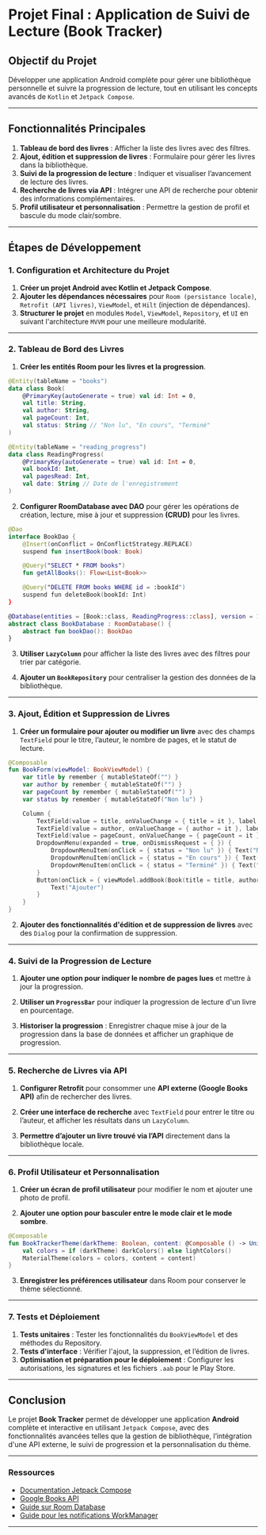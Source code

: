 
# Projet Final : Application de Suivi de Lecture (Book Tracker)

## Objectif du Projet

Développer une application Android complète pour gérer une bibliothèque personnelle et suivre la progression de lecture, tout en utilisant les concepts avancés de `Kotlin` et `Jetpack Compose`.

---

## Fonctionnalités Principales

1. **Tableau de bord des livres** : Afficher la liste des livres avec des filtres.
2. **Ajout, édition et suppression de livres** : Formulaire pour gérer les livres dans la bibliothèque.
3. **Suivi de la progression de lecture** : Indiquer et visualiser l’avancement de lecture des livres.
4. **Recherche de livres via API** : Intégrer une API de recherche pour obtenir des informations complémentaires.
5. **Profil utilisateur et personnalisation** : Permettre la gestion de profil et bascule du mode clair/sombre.

---

## Étapes de Développement

### 1. Configuration et Architecture du Projet

1. **Créer un projet Android avec Kotlin et Jetpack Compose**.
2. **Ajouter les dépendances nécessaires** pour `Room (persistance locale)`, `Retrofit (API livres)`, `ViewModel`, et `Hilt` (injection de dépendances).
3. **Structurer le projet** en modules `Model`, `ViewModel`, `Repository`, et `UI` en suivant l'architecture `MVVM` pour une meilleure modularité.

---

### 2. Tableau de Bord des Livres

1. **Créer les entités Room pour les livres et la progression**.

```kotlin
@Entity(tableName = "books")
data class Book(
    @PrimaryKey(autoGenerate = true) val id: Int = 0,
    val title: String,
    val author: String,
    val pageCount: Int,
    val status: String // "Non lu", "En cours", "Terminé"
)

@Entity(tableName = "reading_progress")
data class ReadingProgress(
    @PrimaryKey(autoGenerate = true) val id: Int = 0,
    val bookId: Int,
    val pagesRead: Int,
    val date: String // Date de l'enregistrement
)
```

2. **Configurer RoomDatabase avec DAO** pour gérer les opérations de création, lecture, mise à jour et suppression **(CRUD)** pour les livres.

```kotlin
@Dao
interface BookDao {
    @Insert(onConflict = OnConflictStrategy.REPLACE)
    suspend fun insertBook(book: Book)

    @Query("SELECT * FROM books")
    fun getAllBooks(): Flow<List<Book>>

    @Query("DELETE FROM books WHERE id = :bookId")
    suspend fun deleteBook(bookId: Int)
}

@Database(entities = [Book::class, ReadingProgress::class], version = 1)
abstract class BookDatabase : RoomDatabase() {
    abstract fun bookDao(): BookDao
}
```

3. **Utiliser `LazyColumn`** pour afficher la liste des livres avec des filtres pour trier par catégorie.

4. **Ajouter un `BookRepository`** pour centraliser la gestion des données de la bibliothèque.

---

### 3. Ajout, Édition et Suppression de Livres

1. **Créer un formulaire pour ajouter ou modifier un livre** avec des champs `TextField` pour le titre, l’auteur, le nombre de pages, et le statut de lecture.

```kotlin
@Composable
fun BookForm(viewModel: BookViewModel) {
    var title by remember { mutableStateOf("") }
    var author by remember { mutableStateOf("") }
    var pageCount by remember { mutableStateOf("") }
    var status by remember { mutableStateOf("Non lu") }

    Column {
        TextField(value = title, onValueChange = { title = it }, label = { Text("Titre") })
        TextField(value = author, onValueChange = { author = it }, label = { Text("Auteur") })
        TextField(value = pageCount, onValueChange = { pageCount = it }, label = { Text("Nombre de pages") })
        DropdownMenu(expanded = true, onDismissRequest = { }) {
            DropdownMenuItem(onClick = { status = "Non lu" }) { Text("Non lu") }
            DropdownMenuItem(onClick = { status = "En cours" }) { Text("En cours") }
            DropdownMenuItem(onClick = { status = "Terminé" }) { Text("Terminé") }
        }
        Button(onClick = { viewModel.addBook(Book(title = title, author = author, pageCount = pageCount.toInt(), status = status)) }) {
            Text("Ajouter")
        }
    }
}
```

2. **Ajouter des fonctionnalités d'édition et de suppression de livres** avec des `Dialog` pour la confirmation de suppression.

---

### 4. Suivi de la Progression de Lecture

1. **Ajouter une option pour indiquer le nombre de pages lues** et mettre à jour la progression.

2. **Utiliser un `ProgressBar`** pour indiquer la progression de lecture d'un livre en pourcentage.

3. **Historiser la progression** : Enregistrer chaque mise à jour de la progression dans la base de données et afficher un graphique de progression.

---

### 5. Recherche de Livres via API

1. **Configurer Retrofit** pour consommer une **API externe (Google Books API)** afin de rechercher des livres.

2. **Créer une interface de recherche** avec `TextField` pour entrer le titre ou l’auteur, et afficher les résultats dans un `LazyColumn`.

3. **Permettre d’ajouter un livre trouvé via l’API** directement dans la bibliothèque locale.

---

### 6. Profil Utilisateur et Personnalisation

1. **Créer un écran de profil utilisateur** pour modifier le nom et ajouter une photo de profil.

2. **Ajouter une option pour basculer entre le mode clair et le mode sombre**.

```kotlin
@Composable
fun BookTrackerTheme(darkTheme: Boolean, content: @Composable () -> Unit) {
    val colors = if (darkTheme) darkColors() else lightColors()
    MaterialTheme(colors = colors, content = content)
}
```

3. **Enregistrer les préférences utilisateur** dans Room pour conserver le thème sélectionné.

---

### 7. Tests et Déploiement

1. **Tests unitaires** : Tester les fonctionnalités du `BookViewModel` et des méthodes du Repository.
2. **Tests d'interface** : Vérifier l'ajout, la suppression, et l’édition de livres.
3. **Optimisation et préparation pour le déploiement** : Configurer les autorisations, les signatures et les fichiers `.aab` pour le Play Store.

---

## Conclusion

Le projet **Book Tracker** permet de développer une application **Android** complète et interactive en utilisant `Jetpack Compose`, avec des fonctionnalités avancées telles que la gestion de bibliothèque, l’intégration d'une API externe, le suivi de progression et la personnalisation du thème.

---

### Ressources

- [Documentation Jetpack Compose](https://developer.android.com/jetpack/compose/documentation)
- [Google Books API](https://developers.google.com/books/docs/v1/getting_started)
- [Guide sur Room Database](https://developer.android.com/training/data-storage/room)
- [Guide pour les notifications WorkManager](https://developer.android.com/topic/libraries/architecture/workmanager)

---